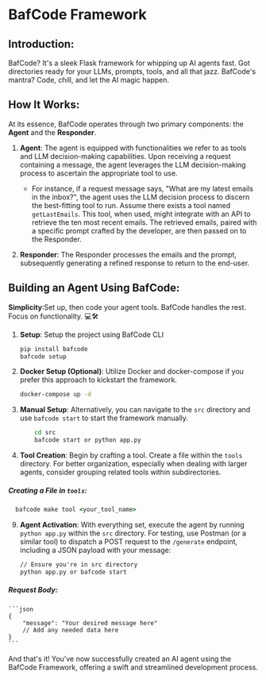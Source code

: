 # BafCode Framework

## Introduction:

BafCode? It's a sleek Flask framework for whipping up AI agents fast. Got directories ready for your LLMs, prompts, tools, and all that jazz. BafCode's mantra? Code, chill, and let the AI magic happen.

## How It Works:

At its essence, BafCode operates through two primary components: the **Agent** and the **Responder**.

1. **Agent**: The agent is equipped with functionalities we refer to as tools and LLM decision-making capabilities. Upon receiving a request containing a message, the agent leverages the LLM decision-making process to ascertain the appropriate tool to use.
    - For instance, if a request message says, "What are my latest emails in the inbox?", the agent uses the LLM decision process to discern the best-fitting tool to run. Assume there exists a tool named `getLastEmails`. This tool, when used, might integrate with an API to retrieve the ten most recent emails. The retrieved emails, paired with a specific prompt crafted by the developer, are then passed on to the Responder.

2. **Responder**: The Responder processes the emails and the prompt, subsequently generating a refined response to return to the end-user.

## Building an Agent Using BafCode:
 **Simplicity**:Set up, then code your agent tools. BafCode handles the rest. Focus on functionality. 💻🛠️
1. **Setup**: Setup the project using BafCode CLI
    ```cmd
    pip install bafcode
    bafcode setup
    ```

2. **Docker Setup (Optional)**: Utilize Docker and docker-compose if you prefer this approach to kickstart the framework.
    ```cmd
   docker-compose up -d
    
    ```
3. **Manual Setup**: Alternatively, you can navigate to the `src` directory and use `bafcode start` to start the framework manually.
    ```cmd
        cd src
        bafcode start or python app.py
    
    ```

4. **Tool Creation**: Begin by crafting a tool. Create a file within the `tools` directory. For better organization, especially when dealing with larger agents, consider grouping related tools within subdirectories.

##### Creating a File in `tools`:
```cmd
  bafcode make tool <your_tool_name>
```



9. **Agent Activation**: With everything set, execute the agent by running `python app.py` within the `src` directory. For testing, use Postman (or a similar tool) to dispatch a POST request to the `/generate` endpoint, including a JSON payload with your message:
    ```cmd
    // Ensure you're in src directory
    python app.py or bafcode start
    
    ```
##### Request Body:
    ```json
    {
        "message": "Your desired message here"
        // Add any needed data here
    }
    ```
And that's it! You've now successfully created an AI agent using the BafCode Framework, offering a swift and streamlined development process.
